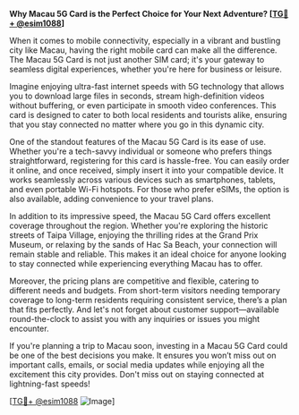**Why Macau 5G Card is the Perfect Choice for Your Next Adventure? [[TG💪+ @esim1088](https://t.me/s/esim1088)]**

When it comes to mobile connectivity, especially in a vibrant and bustling city like Macau, having the right mobile card can make all the difference. The Macau 5G Card is not just another SIM card; it's your gateway to seamless digital experiences, whether you're here for business or leisure. 

Imagine enjoying ultra-fast internet speeds with 5G technology that allows you to download large files in seconds, stream high-definition videos without buffering, or even participate in smooth video conferences. This card is designed to cater to both local residents and tourists alike, ensuring that you stay connected no matter where you go in this dynamic city.

One of the standout features of the Macau 5G Card is its ease of use. Whether you're a tech-savvy individual or someone who prefers things straightforward, registering for this card is hassle-free. You can easily order it online, and once received, simply insert it into your compatible device. It works seamlessly across various devices such as smartphones, tablets, and even portable Wi-Fi hotspots. For those who prefer eSIMs, the option is also available, adding convenience to your travel plans.

In addition to its impressive speed, the Macau 5G Card offers excellent coverage throughout the region. Whether you're exploring the historic streets of Taipa Village, enjoying the thrilling rides at the Grand Prix Museum, or relaxing by the sands of Hac Sa Beach, your connection will remain stable and reliable. This makes it an ideal choice for anyone looking to stay connected while experiencing everything Macau has to offer.

Moreover, the pricing plans are competitive and flexible, catering to different needs and budgets. From short-term visitors needing temporary coverage to long-term residents requiring consistent service, there’s a plan that fits perfectly. And let's not forget about customer support—available round-the-clock to assist you with any inquiries or issues you might encounter.

If you're planning a trip to Macau soon, investing in a Macau 5G Card could be one of the best decisions you make. It ensures you won’t miss out on important calls, emails, or social media updates while enjoying all the excitement this city provides. Don't miss out on staying connected at lightning-fast speeds!

[[TG💪+ @esim1088](https://t.me/s/esim1088) ![Image](https://i.postimg.cc/Y0z9fWf4/image.png)]